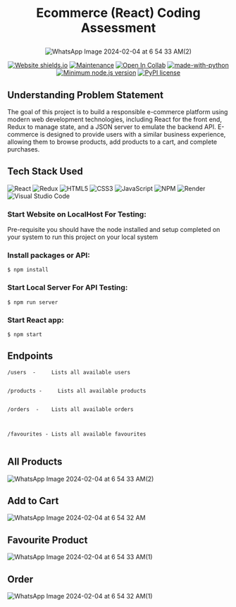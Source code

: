 
  <h1><p align="center"><b><b>Ecommerce (React) Coding Assessment</b></b>
</p></h1>

<div align="center">


![WhatsApp Image 2024-02-04 at 6 54 33 AM(2)](https://github.com/ayush645/tanX.fi/assets/80757890/4c2b1533-ffe5-4d41-a63b-ae5c781e0d6a)

  <a href="">![Website shields.io](https://img.shields.io/website-up-down-green-red/http/shields.io.svg)</a>
  <a href="">![Maintenance](https://img.shields.io/badge/Maintained%3F-yes-green.svg)</a>
  <a href="">![Open In Collab](https://colab.research.google.com/assets/colab-badge.svg)</a>
  <a href="">[![made-with-python](https://img.shields.io/badge/Made%20with-Python-1f425f.svg)](https://www.python.org/)</a>
  <a href="">[![Minimum node.js version](https://badgen.net/npm/node/express)](https://npmjs.com/package/express)</a>
  <a href="">[![PyPI license](https://img.shields.io/pypi/l/ansicolortags.svg)](https://pypi.python.org/pypi/ansicolortags/)</a>
</div>



## Understanding Problem Statement


The goal of this project is to build a responsible e-commerce platform using modern web development technologies, including React for the front end, Redux to manage state, and a JSON server to emulate the backend API. E-commerce is designed to provide users with a similar business experience, allowing them to browse products, add products to a cart, and complete purchases.



## Tech Stack Used

![React](https://img.shields.io/badge/react-%2320232a.svg?style=for-the-badge&logo=react&logoColor=%2361DAFB)
![Redux](https://img.shields.io/badge/redux-%23593d88.svg?style=for-the-badge&logo=redux&logoColor=white)
![HTML5](https://img.shields.io/badge/html5-%23E34F26.svg?style=for-the-badge&logo=html5&logoColor=white)
![CSS3](https://img.shields.io/badge/css3-%231572B6.svg?style=for-the-badge&logo=css3&logoColor=white)
![JavaScript](https://img.shields.io/badge/javascript-%23323330.svg?style=for-the-badge&logo=javascript&logoColor=%23F7DF1E)
![NPM](https://img.shields.io/badge/NPM-%23CB3837.svg?style=for-the-badge&logo=npm&logoColor=white)
![Render](https://img.shields.io/badge/Render-%46E3B7.svg?style=for-the-badge&logo=render&logoColor=white)
![Visual Studio Code](https://img.shields.io/badge/Visual%20Studio%20Code-0078d7.svg?style=for-the-badge&logo=visual-studio-code&logoColor=white)



### Start Website on LocalHost For Testing:

Pre-requisite you should have the node installed and setup completed on your system to run this project on your local system 


### Install packages or API:

```
$ npm install
```

### Start Local Server For API Testing:

```
$ npm run server
```

### Start React app:

```
$ npm start
```

## Endpoints

```
/users	-     Lists all available users


/products - 	Lists all available products


/orders	 -    Lists all available orders



/favourites - Lists all available favourites


```

## All Products
![WhatsApp Image 2024-02-04 at 6 54 33 AM(2)](https://github.com/ayush645/tanX.fi/assets/80757890/a5193023-fa08-4bc0-86ec-07d2dcdce2ad)

## Add to Cart
![WhatsApp Image 2024-02-04 at 6 54 32 AM](https://github.com/ayush645/tanX.fi/assets/80757890/286e235b-832c-4933-bf78-4b98fc822782)

## Favourite Product
![WhatsApp Image 2024-02-04 at 6 54 33 AM(1)](https://github.com/ayush645/tanX.fi/assets/80757890/4e52a0ae-cafc-4462-8c1a-93e7923c5960)

## Order 
![WhatsApp Image 2024-02-04 at 6 54 32 AM(1)](https://github.com/ayush645/tanX.fi/assets/80757890/fc4b0215-bb24-4967-8257-2c84f73fa53c)

